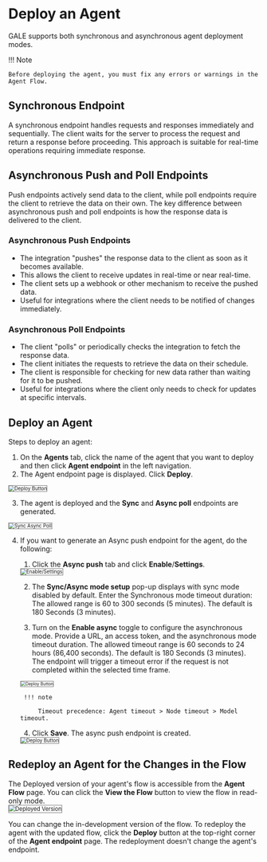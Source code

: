 # Deploy an Agent

GALE supports both synchronous and asynchronous agent deployment modes.

!!! Note

    Before deploying the agent, you must fix any errors or warnings in the Agent Flow.

## Synchronous Endpoint

A synchronous endpoint handles requests and responses immediately and sequentially. The client waits for the server to process the request and return a response before proceeding. This approach is suitable for real-time operations requiring immediate response.

## Asynchronous Push and Poll Endpoints

Push endpoints actively send data to the client, while poll endpoints require the client to retrieve the data on their own. The key difference between asynchronous push and poll endpoints is how the response data is delivered to the client.

### Asynchronous Push Endpoints

* The integration "pushes" the response data to the client as soon as it becomes available.
* This allows the client to receive updates in real-time or near real-time.
* The client sets up a webhook or other mechanism to receive the pushed data.
* Useful for integrations where the client needs to be notified of changes immediately.

### Asynchronous Poll Endpoints

* The client "polls" or periodically checks the integration to fetch the response data.
* The client initiates the requests to retrieve the data on their schedule.
* The client is responsible for checking for new data rather than waiting for it to be pushed.
* Useful for integrations where the client only needs to check for updates at specific intervals.

## Deploy an Agent

Steps to deploy an agent:

1. On the **Agents** tab, click the name of the agent that you want to deploy and then click **Agent endpoint** in the left navigation.
2. The Agent endpoint page is displayed. Click **Deploy**.  
<img src="../images/deploy-enpoint-page.png" alt="Deploy Button" title="Deploy Button" style="border: 1px solid gray; zoom:70%;">

3. The agent is deployed and the **Sync** and **Async poll** endpoints are generated.  
<img src="../images/sync-async-poll.gif" alt="Sync Async Poll" title="Sync Async Poll" style="border: 1px solid gray; zoom:70%;">

4. If you want to generate an Async push endpoint for the agent, do the following:
    1. Click the **Async push** tab and click **Enable**/**Settings**.  
    <img src="../images/enable-settings.png" alt="Enable/Settings" title="Enable/Settings" style="border: 1px solid gray; zoom:70%;">

    2. The **Sync/Async mode setup** pop-up displays with sync mode disabled by default. Enter the Synchronous mode timeout duration: The allowed range is 60 to 300 seconds (5 minutes). The default is 180 Seconds (3 minutes).

    3. Turn on the **Enable async** toggle to configure the asynchronous mode. Provide a URL, an access token, and the asynchronous mode timeout duration. The allowed timeout range is 60 seconds to 24 hours (86,400 seconds). The default is 180 Seconds (3 minutes). The endpoint will trigger a timeout error if the request is not completed within the selected time frame.  
    <img src="../images/async-mode-configuration.png" alt="Deploy Button" title="Deploy Button" style="border: 1px solid gray; zoom:60%;">

        !!! note

            Timeout precedence: Agent timeout > Node timeout > Model timeout.

    4. Click **Save**. The async push endpoint is created.  
    <img src="../images/async-push-endpoint.png" alt="Deploy Button" title="Deploy Button" style="border: 1px solid gray; zoom:70%;">

## Redeploy an Agent for the Changes in the Flow

The Deployed version of your agent's flow is accessible from the **Agent Flow** page. You can click the **View the Flow** button to view the flow in read-only mode.  
<img src="../images/deployed-version.png" alt="Deployed Version" title="Deployed Version" style="border: 1px solid gray; zoom:80%;">

You can change the in-development version of the flow. To redeploy the agent with the updated flow, click the **Deploy** button at the top-right corner of the **Agent endpoint** page. The redeployment doesn't change the agent's endpoint.